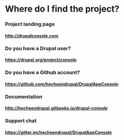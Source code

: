 # Where do I find the project?

### Project landing page  
#### http://drupalconsole.com

### Do you have a Drupal user?  
#### https://drupal.org/project/console

### Do you have a Github account?  
#### https://github.com/hechoendrupal/DrupalAppConsole

### Documentation  
#### http://hechoendrupal.gitbooks.io/drupal-console

### Support chat
#### https://gitter.im/hechoendrupal/DrupalAppConsole 
